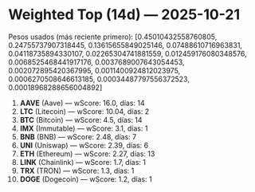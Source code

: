 # Weighted Top (14d) — 2025-10-21
Pesos usados (más reciente primero): [0.45010432558760805, 0.24755737907318445, 0.13615655849025146, 0.07488610716963831, 0.04118735894330107, 0.02265304741881559, 0.012459176080348576, 0.0068525468441917176, 0.0037689007643054453, 0.002072895420367995, 0.0011400924812023975, 0.0006270508646613185, 0.00034487797556372523, 0.00018968288656004892]
1. **AAVE** (Aave) — wScore: 16.0, días: 14
2. **LTC** (Litecoin) — wScore: 10.04, días: 2
3. **BTC** (Bitcoin) — wScore: 4.5, días: 14
4. **IMX** (Immutable) — wScore: 3.1, días: 1
5. **BNB** (BNB) — wScore: 2.48, días: 7
6. **UNI** (Uniswap) — wScore: 2.39, días: 6
7. **ETH** (Ethereum) — wScore: 2.27, días: 13
8. **LINK** (Chainlink) — wScore: 1.7, días: 1
9. **TRX** (TRON) — wScore: 1.3, días: 1
10. **DOGE** (Dogecoin) — wScore: 1.2, días: 1